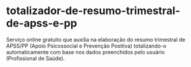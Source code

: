 # totalizador-de-resumo-trimestral-de-apss-e-pp
Serviço online gratuito que auxilia na elaboração do resumo trimestral de APSS/PP (Apoio Psicossocial e Prevenção Positiva) totalizando-o automaticamente com base nos dados preenchidos pelo usuário (Profissional de Saúde).
